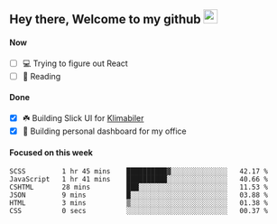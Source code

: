 ## Hey there, Welcome to my github <img src="https://media.giphy.com/media/hvRJCLFzcasrR4ia7z/giphy.gif" width="25px">

#### Now
- [ ] 💻 Trying to figure out React
- [ ] 📕 Reading

#### Done
- [x] ☘️ Building Slick UI for [Klimabiler](https://klimabiler.dk)
- [x] 🚀 Building personal dashboard for my office
 
 #### Focused on this week
<!--START_SECTION:waka-->

```text
SCSS         1 hr 45 mins    ██████████▓░░░░░░░░░░░░░░   42.17 %
JavaScript   1 hr 41 mins    ██████████░░░░░░░░░░░░░░░   40.66 %
CSHTML       28 mins         ███░░░░░░░░░░░░░░░░░░░░░░   11.53 %
JSON         9 mins          █░░░░░░░░░░░░░░░░░░░░░░░░   03.88 %
HTML         3 mins          ▒░░░░░░░░░░░░░░░░░░░░░░░░   01.38 %
CSS          0 secs          ░░░░░░░░░░░░░░░░░░░░░░░░░   00.37 %
```

<!--END_SECTION:waka-->

